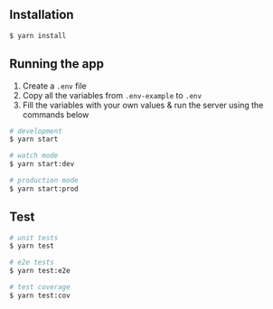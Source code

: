 ## Installation

```bash
$ yarn install
```

## Running the app

1. Create a `.env` file
2. Copy all the variables from `.env-example` to `.env`
3. Fill the variables with your own values & run the server using the commands below

```bash
# development
$ yarn start

# watch mode
$ yarn start:dev

# production mode
$ yarn start:prod
```

## Test

```bash
# unit tests
$ yarn test

# e2e tests
$ yarn test:e2e

# test coverage
$ yarn test:cov
```
